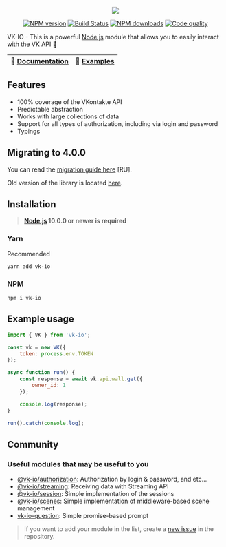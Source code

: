 <p align="center"><img src="https://raw.githubusercontent.com/negezor/vk-io/master/docs/logo.svg?sanitize=true"></p>
<p align="center">
<a href="https://www.npmjs.com/package/vk-io"><img src="https://img.shields.io/npm/v/vk-io.svg?style=flat-square" alt="NPM version"></a>
<a href="https://travis-ci.org/negezor/vk-io"><img src="https://img.shields.io/travis/negezor/vk-io.svg?style=flat-square" alt="Build Status"></a>
<a href="https://www.npmjs.com/package/vk-io"><img src="https://img.shields.io/npm/dt/vk-io.svg?style=flat-square" alt="NPM downloads"></a>
<a href="https://www.codacy.com/app/negezor/vk-io"><img src="https://img.shields.io/codacy/grade/25ee36d46e6e498981a74f8b0653aacc.svg?style=flat-square" alt="Code quality"></a>
</p>

VK-IO - This is a powerful [Node.js](https://nodejs.org) module that allows you to easily interact with the VK API 🚀

| 📖 [Documentation](docs/) | 🤖 [Examples](docs/examples/) |
|---------------------------|---------------------------|

## Features
- 100% coverage of the VKontakte API
- Predictable abstraction
- Works with large collections of data
- Support for all types of authorization, including via login and password
- Typings

## Migrating to 4.0.0
You can read the [migration guide here](Upgrade-RU.md) [RU].

Old version of the library is located [here](https://github.com/negezor/vk-io/tree/v3.2.0).

## Installation
> **[Node.js](https://nodejs.org/) 10.0.0 or newer is required**  

### Yarn
Recommended
```
yarn add vk-io
```

### NPM
```
npm i vk-io
```

## Example usage
```js
import { VK } from 'vk-io';

const vk = new VK({
	token: process.env.TOKEN
});

async function run() {
	const response = await vk.api.wall.get({
		owner_id: 1
	});

	console.log(response);
}

run().catch(console.log);
```

## Community
### Useful modules that may be useful to you

* [@vk-io/authorization](packages/authorization): Authorization by login & password, and etc... 
* [@vk-io/streaming](packages/streaming): Receiving data with Streaming API
* [@vk-io/session](packages/session): Simple implementation of the sessions
* [@vk-io/scenes](packages/scenes): Simple implementation of middleware-based scene management
* [vk-io-question](https://github.com/fakemancat/vk-io-question): Simple promise-based prompt

> If you want to add your module in the list, create a [new issue](https://github.com/negezor/vk-io/issues/new) in the repository.
